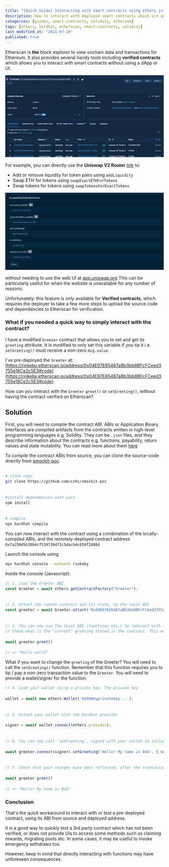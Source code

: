 ```yaml
---
title: "[Quick Guide] Interacting with smart contracts using ethers.js"
description: How to interact with deployed smart contracts which are unverified on etherscan
categories: [guides, smart-contracts, solidity, ethereum]
tags: [ethers, hardhat, etherscan, smart-contracts, solidity]
last_modified_at: "2021-07-20"
published: true
---
```



Etherscan is **the** block explorer to view onchain data and transactions for Ethereum. It also provides several handy tools including **verified contracts** which allows you to interact with smart contracts without using a dApp or UI.

![Etherscan Contracts Tab](/assets/img/posts/2021-07-20-interacting-contracts-etherjs/etherscan-contracts.png)

For example, you can directly use the **Uniswap V2 Router** [link](etherscan.com/address/0x7a250d5630b4cf539739df2c5dacb4c659f2488d#writeContract) to:

* Add or remove liquidity for token pairs using `addLiquidity`
* Swap ETH for tokens using `swapExactETHForTokens`
* Swap tokens for tokens using `swapTokensForExactTokens`

![Swap tokens for tokens](/assets/img/posts/2021-07-20-interacting-contracts-etherjs/swap-tokens.png)


without needing to use the web UI at [app.uniswap.org](https://app.uniswap.org/#/swap)
This can be particularly useful for when the website is unavailable for any number of reasons.


Unfortunately: this feature is only available for **Verified contracts**, which requires the deployer to take a few more steps to upload the source code and dependencies to Etherscan for verification.


### What if you needed a quick way to simply interact with the contract?


I have a modified `Greeter` contract that allows you to set and get its `greeting` attribute. It is modified to only set this variable if you tip it i.e. `setGreeting()` must receive a non-zero `msg.value`.

I've pre-deployed the `Greeter` at: [https://rinkeby.etherscan.io/address/0x04E97E65487aBb3bb8BFcFCeed3755e18Ce2c5E3#code](https://rinkeby.etherscan.io/address/0x04E97E65487aBb3bb8BFcFCeed3755e18Ce2c5E3#code)


How can you interact with the `Greeter` `greet()` or `setGreeting()`, without having the contract verified on Etherscan?


## Solution


First, you will need to compile the contract ABI. ABIs or Application Binary Interfaces are compiled artifacts from the contracts written in high-level programming languages e.g. Solidity. They can be `.json` files, and they describe information about the contracts e.g. functions, payability, return values and state mutability. You can read more about them [here](https://www.sitepoint.com/compiling-smart-contracts-abi/?ref=czhc.dev)


To compile the contract ABIs from source, you can clone the source-code directly from [smockit-poc](https://github.com/czhc/smockit-poc).


```bash

# clone repo
git clone https://github.com/czhc/smockit-poc


#install dependencies with yarn
npm install


# compile
npx hardhat compile
```


You can now interact with the contract using a combination of the locally-compiled ABIs, and the remotely-deployed contract address `0x7a250d5630b4cf539739df2c5dacb4c659f2488d`

Launch the console using

```sh
npx hardhat console --network rinkeby

```

Inside the console (Javascript):

```js
// 1. Load the Greeter ABI
const Greeter = await ethers.getContractFactory("Greeter");


// 2. Attach the remote contract and its state, to the local ABI
const greeter = await Greeter.attach('0x04E97E65487aBb3bb8BFcFCeed3755e18Ce2c5E3') //deployed contract address


// 3. You can now use the local ABI (functions etc.) to interact with the remote greeter state
// Check what is the "current" greeting stored in the contract. This may differ based on when you're testing this

await greeter.greet()

// => "Hello world"

```


What if you want to change the `greeting` of the Greeter? You will need to call the `setGreeting()` function. Remember that this function requires you to tip / pay a non-zero transaction value to the `Greeter`. You will need to provide a wallet/signer for the function.



```js
// 4. Load your wallet using a private key. The private key

wallet = await new ethers.Wallet('0x000myprivatekey...');


// 5. Attach your wallet with the hardhat provider

signer = await wallet.connect(ethers.provider);


// 6. You can now call `setGreeting`, signed with your wallet to include a transaction fee of 100 wei or 0.0000000000000001 ETH

await greeter.connect(signer).setGreeting('Hello! My name is Bob', { value: 100 });


// 7. Check that your changes have been reflected, after the transaction has completed

await greeter.greet()

// => "Hello! My name is Bob"

```


### Conclusion

That's the quick workaround to interact with or test a pre-deployed contract, using its ABI from source and deployed address.

It is a good way to quickly test a 3rd party contract which has not been verified, or does not provide UIs to access some methods such as claiming rewards, migrating pools etc. In some cases, it may be useful to invoke emergency withdraws too.

However, keep in mind that directly interacting with functions may have unforeseen consequences.


